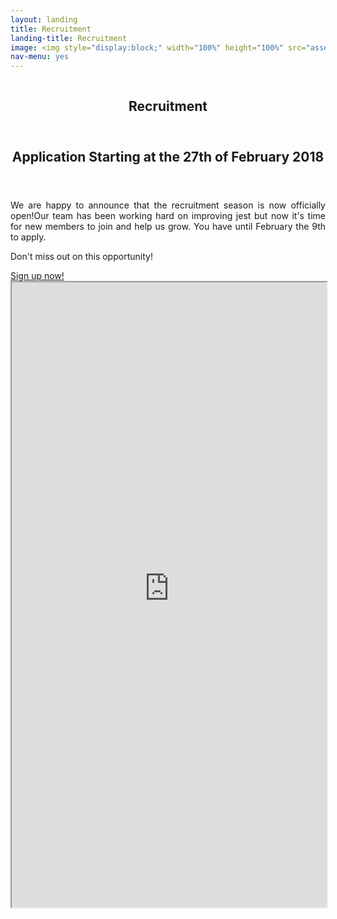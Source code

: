```yaml
---
layout: landing
title: Recruitment
landing-title: Recruitment
image: <img style="display:block;" width="100%" height="100%" src="assets/images/recrutamento.png" alt="" data-position="center" />
nav-menu: yes
---
```

<meta http-equiv="X-FRAME-OPTIONS" content="ALLOW">
<!-- Banner -->
<!-- Note: The "styleN" class below should match that of the header element. -->
<section id="banner" class="style2">
	<div class="inner">
		<span class="image">
			<img src="{{ site.baseurl }}/{{ page.image }}" alt="" />
		</span>
		<header class="major">
			<h1>Recruitment</h1>
		</header>
	</div>
</section>
<!-- Main -->
<div id="main">

<!-- One -->
<section id="one">
	<div class="inner">
		<header class="major">
			<h2>Application Starting at the 27th of February 2018</h2>
		</header>
		<p align='justify'>
			We are happy to announce that the recruitment season is now officially open!Our team has been working hard on improving jest but now it's time for new members to join and help us grow. You have until February the 9th to apply.
		</p>
		<p align='justify'>
			Don't miss out on this opportunity!
		</p>
		<a href="https://jestrecrutamento.typeform.com/to/o7sMmA">Sign up now!</a>
		<iframe title='Recrutamento' src="https://jestrecrutamento.typeform.com/to/o7sMmA" height="1000px" width="100%"></iframe>
	</div>
</section>